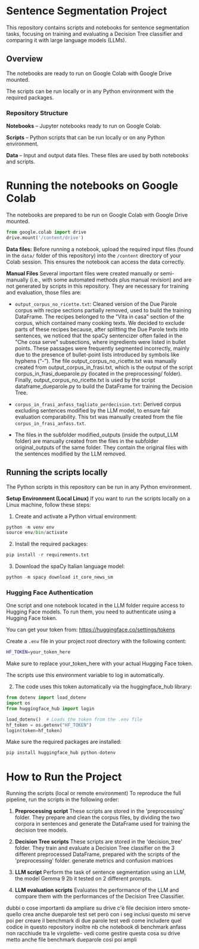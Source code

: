 # Sentence Segmentation Project

This repository contains scripts and notebooks for sentence segmentation tasks, focusing on training and evaluating a Decision Tree classifier and comparing it with large language models (LLMs).

## Overview

The notebooks are ready to run on Google Colab with Google Drive mounted.

The scripts can be run locally or in any Python environment with the required packages.

### Repository Structure

**Notebooks** – Jupyter notebooks ready to run on Google Colab.

**Scripts** – Python scripts that can be run locally or on any Python environment.

**Data** – Input and output data files. These files are used by both notebooks and scripts.


# Running the notebooks on Google Colab

The notebooks are prepared to be run on Google Colab with Google Drive mounted.

```python
from google.colab import drive
drive.mount('/content/drive') 
```

**Data files:** 
Before running a notebook, upload the required input files (found in the `data/` folder of this repository) into the `/content` directory of your Colab session.
This ensures the notebook can access the data correctly.

**Manual Files** 
Several important files were created manually or semi-manually (i.e., with some automated methods plus manual revision) and are not generated by scripts in this repository. They are necessary for training and evaluation, those files are:

- `output_corpus_no_ricette.txt`: Cleaned version of the Due Parole corpus with recipe sections partially removed, used to build the training DataFrame.
The recipes belonged to the "Vita in casa" section of the corpus, which contained many cooking texts. We decided to exclude parts of these recipes because, after splitting the Due Parole texts into sentences, we noticed that the spaCy sentencizer often failed in the "Che cosa serve" subsections, where ingredients were listed in bullet points.
These passages were frequently segmented incorrectly, mainly due to the presence of bullet-point lists introduced by symbols like hyphens (“-”).
The file output_corpus_no_ricette.txt was manually created from output_corpus_in_frasi.txt, which is the output of the script corpus_in_frasi_dueparole.py (located in the preprocessing/ folder).
Finally, output_corpus_no_ricette.txt is used by the script dataframe_dueparole.py to build the DataFrame for training the Decision Tree.

- `corpus_in_frasi_anfass_tagliato_perdecision.txt`: Derived corpus excluding sentences modified by the LLM model, to ensure fair evaluation comparability. This txt was manually created from the file `corpus_in_frasi_anfass.txt`.

- The files in the subfolder modified_outputs (inside the output_LLM folder) are manually created from the files in the subfolder original_outputs of the same folder.
They contain the original files with the sentences modified by the LLM removed.


## Running the scripts locally

The Python scripts in this repository can be run in any Python environment.

**Setup Environment (Local Linux)**
If you want to run the scripts locally on a Linux machine, follow these steps:

1. Create and activate a Python virtual environment:
```python
python -m venv env
source env/bin/activate
```
2. Install the required packages:
```python
pip install -r requirements.txt
```
3. Download the spaCy Italian language model:
```python
python -m spacy download it_core_news_sm
```

### Hugging Face Authentication

One script and one notebook located in the LLM folder require access to Hugging Face models.
To run them, you need to authenticate using a Hugging Face token.

You can get your token from: https://huggingface.co/settings/tokens

Create a `.env` file in your project root directory with the following content:

```bash
HF_TOKEN=your_token_here
```

Make sure to replace your_token_here with your actual Hugging Face token.

The scripts use this environment variable to log in automatically.

2. The code uses this token automatically via the huggingface_hub library:

```python
from dotenv import load_dotenv
import os
from huggingface_hub import login

load_dotenv()  # Loads the token from the .env file
hf_token = os.getenv("HF_TOKEN")
login(token=hf_token)
```

Make sure the required packages are installed:

```python
pip install huggingface_hub python-dotenv
```



# How to Run the Project

Running the scripts (local or remote environment)
To reproduce the full pipeline, run the scripts in the following order:

1. **Preprocessing script**
These scripts are stored in the 'preprocessing' folder.
They prepare and clean the corpus files, by dividing the two corpora in sentences and generate the DataFrame used for training the decision tree models.

2. **Decision Tree scripts**
These scripts are stored in the 'decision_tree' folder.
They train and evaluate a Decision Tree classifier on the 3 different preprocessed DataFrame, prepared with the scripts of the 'preprocessing' folder.
generate metrics and confusion matrices

3. **LLM script**
Perform the task of sentence segmentation using an LLM, the model Gemma 9 2b it tested on 2 different prompts.

4. **LLM evaluation scripts**
Evaluates the performance of the LLM and compare them with the performances of the Decision Tree Classifier.


dubbi o cose importanti da ampliare
su drive c'è file decision intero smote- quello crea anche dueparole test set però con i seg inclusi
questo mi serve poi per creare il benchmark di due parole test
vedi come includere quel codice in questo repository
inoltre nb che notebook di benchmark anfass non racchiude <seg> tra le virgolette- vedi come gestire questa cosa
su drive metto anche file benchmark dueparole così poi ampli


